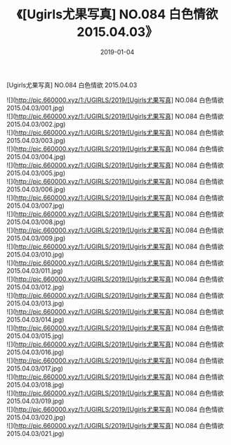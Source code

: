 ﻿---
layout: post
title:  《[Ugirls尤果写真] NO.084 白色情欲 2015.04.03》
date:   2019-01-04
img: http://pic.660000.xyz/1:/UGIRLS/2019/[Ugirls尤果写真] NO.084 白色情欲 2015.04.03/000.jpg
categories: [美女, 清纯, 唯美]
---

[Ugirls尤果写真] NO.084 白色情欲 2015.04.03

 ![](http://pic.660000.xyz/1:/UGIRLS/2019/[Ugirls尤果写真] NO.084 白色情欲 2015.04.03/001.jpg) <br>![](http://pic.660000.xyz/1:/UGIRLS/2019/[Ugirls尤果写真] NO.084 白色情欲 2015.04.03/002.jpg) <br>![](http://pic.660000.xyz/1:/UGIRLS/2019/[Ugirls尤果写真] NO.084 白色情欲 2015.04.03/003.jpg) <br>![](http://pic.660000.xyz/1:/UGIRLS/2019/[Ugirls尤果写真] NO.084 白色情欲 2015.04.03/004.jpg) <br>![](http://pic.660000.xyz/1:/UGIRLS/2019/[Ugirls尤果写真] NO.084 白色情欲 2015.04.03/005.jpg) <br>![](http://pic.660000.xyz/1:/UGIRLS/2019/[Ugirls尤果写真] NO.084 白色情欲 2015.04.03/006.jpg) <br>![](http://pic.660000.xyz/1:/UGIRLS/2019/[Ugirls尤果写真] NO.084 白色情欲 2015.04.03/007.jpg) <br>![](http://pic.660000.xyz/1:/UGIRLS/2019/[Ugirls尤果写真] NO.084 白色情欲 2015.04.03/008.jpg) <br>![](http://pic.660000.xyz/1:/UGIRLS/2019/[Ugirls尤果写真] NO.084 白色情欲 2015.04.03/009.jpg) <br>![](http://pic.660000.xyz/1:/UGIRLS/2019/[Ugirls尤果写真] NO.084 白色情欲 2015.04.03/010.jpg) <br>![](http://pic.660000.xyz/1:/UGIRLS/2019/[Ugirls尤果写真] NO.084 白色情欲 2015.04.03/011.jpg) <br>![](http://pic.660000.xyz/1:/UGIRLS/2019/[Ugirls尤果写真] NO.084 白色情欲 2015.04.03/012.jpg) <br>![](http://pic.660000.xyz/1:/UGIRLS/2019/[Ugirls尤果写真] NO.084 白色情欲 2015.04.03/013.jpg) <br>![](http://pic.660000.xyz/1:/UGIRLS/2019/[Ugirls尤果写真] NO.084 白色情欲 2015.04.03/014.jpg) <br>![](http://pic.660000.xyz/1:/UGIRLS/2019/[Ugirls尤果写真] NO.084 白色情欲 2015.04.03/015.jpg) <br>![](http://pic.660000.xyz/1:/UGIRLS/2019/[Ugirls尤果写真] NO.084 白色情欲 2015.04.03/016.jpg) <br>![](http://pic.660000.xyz/1:/UGIRLS/2019/[Ugirls尤果写真] NO.084 白色情欲 2015.04.03/017.jpg) <br>![](http://pic.660000.xyz/1:/UGIRLS/2019/[Ugirls尤果写真] NO.084 白色情欲 2015.04.03/018.jpg) <br>![](http://pic.660000.xyz/1:/UGIRLS/2019/[Ugirls尤果写真] NO.084 白色情欲 2015.04.03/019.jpg) <br>![](http://pic.660000.xyz/1:/UGIRLS/2019/[Ugirls尤果写真] NO.084 白色情欲 2015.04.03/020.jpg) <br>![](http://pic.660000.xyz/1:/UGIRLS/2019/[Ugirls尤果写真] NO.084 白色情欲 2015.04.03/021.jpg) <br>